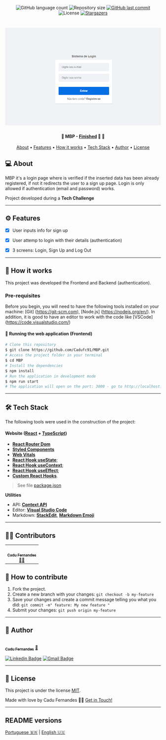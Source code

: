 <p align="center">
  <img alt="GitHub language count" src="https://img.shields.io/github/languages/count/cadufc91/MBP?color=%2304D361">

  <img alt="Repository size" src="https://img.shields.io/github/repo-size/cadufc91/MBP">
  
  <a href="https://github.com/cadufc91/MBP/commits/master">
    <img alt="GitHub last commit" src="https://img.shields.io/github/last-commit/cadufc91/MBP">
  </a>
    
   <img alt="License" src="https://img.shields.io/badge/license-MIT-brightgreen">
   <a href="https://github.com/cadufc91/MBP/stargazers">
    <img alt="Stargazers" src="https://img.shields.io/github/stars/cadufc91/MBP?style=social">
  </a>
  
 
</p>
<h1 align="center">
    <img alt="MBP" title="#MBP" src="./src/thumb.png" />
</h1>

<h4 align="center"> 
	🚧  MBP - <a href="https://mbp-beta.vercel.app/">Finished</a> 🚀 🚧
</h4>

<p align="center">
 <a href="#-about">About</a> •
  <a href="#-features">Features</a> •
 <a href="#-how-it-works">How it works</a> • 
 <a href="#-tech-stack">Tech Stack</a> • 
 <a href="#-author">Author</a> • 
 <a href="#-license">License</a>
</p>


## 💻 About

MBP it's a login page where is verified if the inserted data has been already registered, if not it redirects the user to a sign up page. Login is only allowed if authentication (email and password) works.


Project developed during a **Tech Challenge**

---

## ⚙️ Features

- [x] User inputs info for sign up
- [x] User attemp to login with their details (authentication)
- [x] 3 screens: Login, Sign Up and Log Out


---

## 🚀 How it works

This project was developed the Frontend and Backend (authentication).

### Pre-requisites

Before you begin, you will need to have the following tools installed on your machine:
[Git] (https://git-scm.com), [Node.js] (https://nodejs.org/en/).
In addition, it is good to have an editor to work with the code like [VSCode] (https://code.visualstudio.com/)


#### 🧭 Running the web application (Frontend)

```bash
# Clone this repository
$ git clone https://github.com/Cadufc91/MBP.git
# Access the project folder in your terminal
$ cd MBP
# Install the dependencies
$ npm install
# Run the application in development mode
$ npm run start
# The application will open on the port: 3000 - go to http://localhost:3000
```

---

## 🛠 Tech Stack

The following tools were used in the construction of the project:

#### **Website**  ([React](https://reactjs.org/)  +  [TypeScript](https://www.typescriptlang.org/))

-   **[React Router Dom](https://github.com/ReactTraining/react-router/tree/master/packages/react-router-dom)**
-   **[Styled Components](https://github.com/styled-components/styled-components)**
-   **[Web Vitals](https://web.dev/i18n/pt/vitals/)**
-   **[React Hook useState](https://pt-br.reactjs.org/docs/hooks-state.html)**;
-   **[React Hook useContext](https://pt-br.reactjs.org/docs/hooks-reference.html#usecontext)**;
-   **[React Hook useEffect](https://pt-br.reactjs.org/docs/hooks-effect.html)**;
-   **[Custom React Hooks](https://pt-br.reactjs.org/docs/hooks-reference.html)**.

> See file  [package.json](https://github.com/cadufc91/MBP/blob/master/web/package.json)
> 
**Utilities**
-   API:  **[Context API](https://pt-br.reactjs.org/docs/context.html)**
-   Editor:  **[Visual Studio Code](https://code.visualstudio.com/)**
-   Markdown:  **[StackEdit](https://stackedit.io/)**,  **[Markdown Emoji](https://gist.github.com/rxaviers/7360908)**

---

## 👨‍💻 Contributors

<table>
  <tr>
    <td align="center"><a href="https://cadufc-portfolio.vercel.app/"><img style="border-radius: 50%;" src="https://avatars.githubusercontent.com/u/92037562?v=4" width="100px;" alt=""/><br /><sub><b>Cadu Fernandes</b></sub></a><br /><a href="https://cadufc-portfolio.vercel.app/">👨‍💻</a></td>
  </tr>
</table>

## 💪 How to contribute

1. Fork the project.
2. Create a new branch with your changes: `git checkout -b my-feature`
3. Save your changes and create a commit message telling you what you did: `git commit -m" feature: My new feature "`
4. Submit your changes: `git push origin my-feature`

---
## 🦸 Author

<a href="https://cadufc-portfolio.vercel.app/">
 <img style="border-radius: 50%;" src="https://avatars.githubusercontent.com/u/92037562?v=4" width="100px;" alt=""/>
 <br />
 <sub><b>Cadu Fernandes</b></sub></a> <a href="https://cadufc-portfolio.vercel.app/">🚀</a>
 <br />

 [![Linkedin Badge](https://img.shields.io/badge/-Cadu-blue?style=flat-square&logo=Linkedin&logoColor=white&link=https://www.linkedin.com/in/carloseduardo-fernandes/)](https://www.linkedin.com/in/carloseduardo-fernandes/) 
[![Gmail Badge](https://img.shields.io/badge/-fernandes.cadu@gmail.com-c14438?style=flat-square&logo=Gmail&logoColor=white&link=mailto:fernandes.cadu@gmail.com)](mailto:fernandes.cadu@gmail.com)

---

## 📝 License

This project is under the license [MIT](./LICENSE).

Made with love by Cadu Fernandes 👋🏽 [Get in Touch!](https://www.linkedin.com/in/carloseduardo-fernandes/)

---

##  README versions

[Portuguese 🇧🇷](./README.md)  |  [English 🇺🇸](./README-en.md) 

